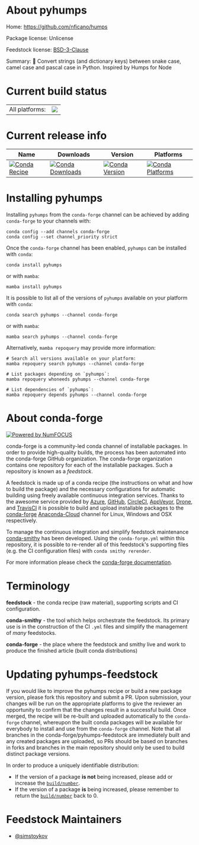 About pyhumps
=============

Home: https://github.com/nficano/humps

Package license: Unlicense

Feedstock license: [BSD-3-Clause](https://github.com/conda-forge/pyhumps-feedstock/blob/main/LICENSE.txt)

Summary: 🐫  Convert strings (and dictionary keys) between snake case, camel case and pascal case in Python. Inspired by Humps for Node

Current build status
====================


<table><tr><td>All platforms:</td>
    <td>
      <a href="https://dev.azure.com/conda-forge/feedstock-builds/_build/latest?definitionId=16241&branchName=main">
        <img src="https://dev.azure.com/conda-forge/feedstock-builds/_apis/build/status/pyhumps-feedstock?branchName=main">
      </a>
    </td>
  </tr>
</table>

Current release info
====================

| Name | Downloads | Version | Platforms |
| --- | --- | --- | --- |
| [![Conda Recipe](https://img.shields.io/badge/recipe-pyhumps-green.svg)](https://anaconda.org/conda-forge/pyhumps) | [![Conda Downloads](https://img.shields.io/conda/dn/conda-forge/pyhumps.svg)](https://anaconda.org/conda-forge/pyhumps) | [![Conda Version](https://img.shields.io/conda/vn/conda-forge/pyhumps.svg)](https://anaconda.org/conda-forge/pyhumps) | [![Conda Platforms](https://img.shields.io/conda/pn/conda-forge/pyhumps.svg)](https://anaconda.org/conda-forge/pyhumps) |

Installing pyhumps
==================

Installing `pyhumps` from the `conda-forge` channel can be achieved by adding `conda-forge` to your channels with:

```
conda config --add channels conda-forge
conda config --set channel_priority strict
```

Once the `conda-forge` channel has been enabled, `pyhumps` can be installed with `conda`:

```
conda install pyhumps
```

or with `mamba`:

```
mamba install pyhumps
```

It is possible to list all of the versions of `pyhumps` available on your platform with `conda`:

```
conda search pyhumps --channel conda-forge
```

or with `mamba`:

```
mamba search pyhumps --channel conda-forge
```

Alternatively, `mamba repoquery` may provide more information:

```
# Search all versions available on your platform:
mamba repoquery search pyhumps --channel conda-forge

# List packages depending on `pyhumps`:
mamba repoquery whoneeds pyhumps --channel conda-forge

# List dependencies of `pyhumps`:
mamba repoquery depends pyhumps --channel conda-forge
```


About conda-forge
=================

[![Powered by
NumFOCUS](https://img.shields.io/badge/powered%20by-NumFOCUS-orange.svg?style=flat&colorA=E1523D&colorB=007D8A)](https://numfocus.org)

conda-forge is a community-led conda channel of installable packages.
In order to provide high-quality builds, the process has been automated into the
conda-forge GitHub organization. The conda-forge organization contains one repository
for each of the installable packages. Such a repository is known as a *feedstock*.

A feedstock is made up of a conda recipe (the instructions on what and how to build
the package) and the necessary configurations for automatic building using freely
available continuous integration services. Thanks to the awesome service provided by
[Azure](https://azure.microsoft.com/en-us/services/devops/), [GitHub](https://github.com/),
[CircleCI](https://circleci.com/), [AppVeyor](https://www.appveyor.com/),
[Drone](https://cloud.drone.io/welcome), and [TravisCI](https://travis-ci.com/)
it is possible to build and upload installable packages to the
[conda-forge](https://anaconda.org/conda-forge) [Anaconda-Cloud](https://anaconda.org/)
channel for Linux, Windows and OSX respectively.

To manage the continuous integration and simplify feedstock maintenance
[conda-smithy](https://github.com/conda-forge/conda-smithy) has been developed.
Using the ``conda-forge.yml`` within this repository, it is possible to re-render all of
this feedstock's supporting files (e.g. the CI configuration files) with ``conda smithy rerender``.

For more information please check the [conda-forge documentation](https://conda-forge.org/docs/).

Terminology
===========

**feedstock** - the conda recipe (raw material), supporting scripts and CI configuration.

**conda-smithy** - the tool which helps orchestrate the feedstock.
                   Its primary use is in the construction of the CI ``.yml`` files
                   and simplify the management of *many* feedstocks.

**conda-forge** - the place where the feedstock and smithy live and work to
                  produce the finished article (built conda distributions)


Updating pyhumps-feedstock
==========================

If you would like to improve the pyhumps recipe or build a new
package version, please fork this repository and submit a PR. Upon submission,
your changes will be run on the appropriate platforms to give the reviewer an
opportunity to confirm that the changes result in a successful build. Once
merged, the recipe will be re-built and uploaded automatically to the
`conda-forge` channel, whereupon the built conda packages will be available for
everybody to install and use from the `conda-forge` channel.
Note that all branches in the conda-forge/pyhumps-feedstock are
immediately built and any created packages are uploaded, so PRs should be based
on branches in forks and branches in the main repository should only be used to
build distinct package versions.

In order to produce a uniquely identifiable distribution:
 * If the version of a package **is not** being increased, please add or increase
   the [``build/number``](https://docs.conda.io/projects/conda-build/en/latest/resources/define-metadata.html#build-number-and-string).
 * If the version of a package **is** being increased, please remember to return
   the [``build/number``](https://docs.conda.io/projects/conda-build/en/latest/resources/define-metadata.html#build-number-and-string)
   back to 0.

Feedstock Maintainers
=====================

* [@simstoykov](https://github.com/simstoykov/)

